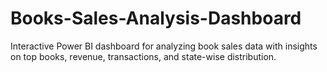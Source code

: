 # Books-Sales-Analysis-Dashboard
Interactive Power BI dashboard for analyzing book sales data with insights on top books, revenue, transactions, and state-wise distribution.
